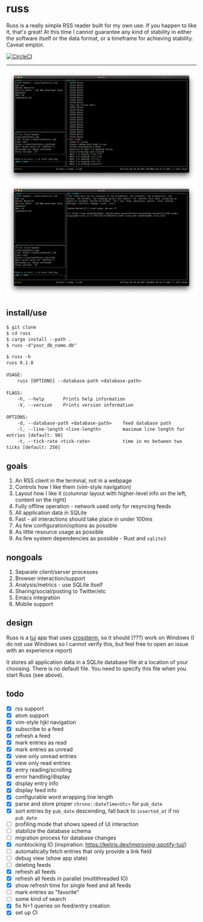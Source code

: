 # russ

Russ is a really simple RSS reader built for my own use.
If you happen to like it, that's great!
At this time I cannot guarantee any kind of stability in either the software itself or the data format, or a timeframe for achieving stability. Caveat emptor.

[![CircleCI](https://circleci.com/gh/ckampfe/russ.svg?style=svg)](https://circleci.com/gh/ckampfe/russ)

---

<img src="entries.png"></img>
<img src="entry.png"></img>

## install/use

```
$ git clone
$ cd russ
$ cargo install --path .
$ russ -d"your_db_name.db"
```

```
$ russ -h
russ 0.1.0

USAGE:
    russ [OPTIONS] --database-path <database-path>

FLAGS:
    -h, --help       Prints help information
    -V, --version    Prints version information

OPTIONS:
    -d, --database-path <database-path>    feed database path
    -l, --line-length <line-length>        maximum line length for entries [default: 90]
    -t, --tick-rate <tick-rate>            time in ms between two ticks [default: 250]
```

## goals

1. An RSS client in the terminal, not in a webpage
1. Controls how I like them (vim-style navigation)
1. Layout how I like it (columnar layout with higher-level info on the left, content on the right)
1. Fully offline operation - network used only for resyncing feeds
1. All application data in SQLite
1. Fast - all interactions should take place in under 100ms
1. As few configuration/options as possible
1. As little resource usage as possible
1. As few system dependencies as possible - Rust and `sqlite3`

## nongoals

1. Separate client/server processes
1. Browser interaction/support
1. Analysis/metrics - use SQLite itself
1. Sharing/social/posting to Twitter/etc
1. Emacs integration
1. Mobile support

## design

Russ is a [tui](https://crates.io/crates/tui) app that uses [crossterm](https://crates.io/crates/crossterm), so it should (???) work on Windows (I do not use Windows so I cannot verify this, but feel free to open an issue with an experience report)

It stores all application data in a SQLite database file at a location of your choosing. There is no default file. You need to specify this file when you start Russ (see above).

## todo

- [x] rss support
- [x] atom support
- [x] vim-style hjkl navigation
- [x] subscribe to a feed
- [x] refresh a feed
- [x] mark entries as read
- [x] mark entries as unread
- [x] view only unread entries
- [x] view only read entries
- [x] entry reading/scrolling
- [x] error handling/display
- [x] display entry info
- [x] display feed info
- [x] configurable word wrapping line length
- [x] parse and store proper `chrono::DateTime<Utc>` for `pub_date`
- [x] sort entries by `pub_date` descending, fall back to `inserted_at` if no `pub_date`
- [ ] profiling mode that shows speed of UI interaction
- [ ] stabilize the database schema
- [ ] migration process for database changes
- [x] nonblocking IO (inspiration: https://keliris.dev/improving-spotify-tui/)
- [ ] automatically fetch entries that only provide a link field
- [ ] debug view (show app state)
- [ ] deleting feeds
- [x] refresh all feeds
- [x] refresh all feeds in parallel (multithreaded IO)
- [x] show refresh time for single feed and all feeds
- [ ] mark entries as "favorite"
- [ ] some kind of search
- [x] fix N+1 queries on feed/entry creation
- [x] set up CI